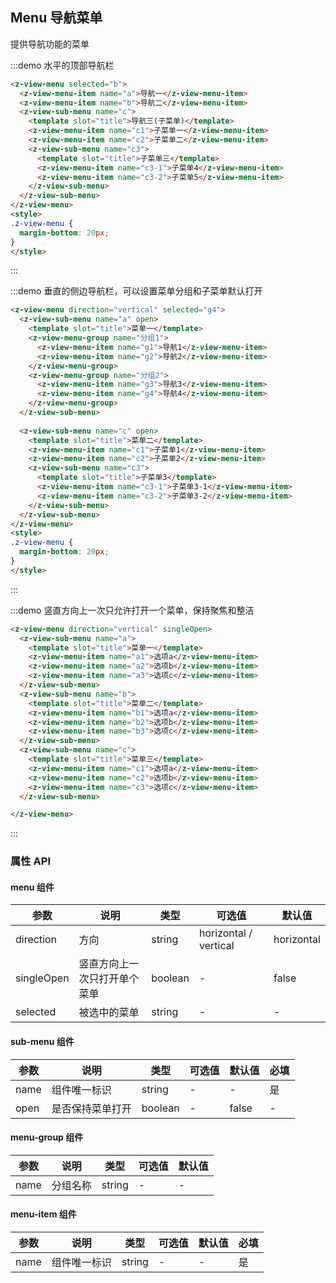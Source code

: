 ## Menu 导航菜单
提供导航功能的菜单

:::demo 水平的顶部导航栏
```html
<z-view-menu selected="b">
  <z-view-menu-item name="a">导航一</z-view-menu-item>
  <z-view-menu-item name="b">导航二</z-view-menu-item>
  <z-view-sub-menu name="c">
    <template slot="title">导航三(子菜单)</template>
    <z-view-menu-item name="c1">子菜单一</z-view-menu-item>
    <z-view-menu-item name="c2">子菜单二</z-view-menu-item>
    <z-view-sub-menu name="c3">
      <template slot="title">子菜单三</template>
      <z-view-menu-item name="c3-1">子菜单4</z-view-menu-item>
      <z-view-menu-item name="c3-2">子菜单5</z-view-menu-item>
    </z-view-sub-menu>
  </z-view-sub-menu>
</z-view-menu>
<style>
.z-view-menu {
  margin-bottom: 20px;
}
</style>
```
:::

:::demo 垂直的侧边导航栏，可以设置菜单分组和子菜单默认打开
```html
<z-view-menu direction="vertical" selected="g4">
  <z-view-sub-menu name="a" open>
    <template slot="title">菜单一</template>
    <z-view-menu-group name="分组1">
      <z-view-menu-item name="g1">导航1</z-view-menu-item>
      <z-view-menu-item name="g2">导航2</z-view-menu-item>
    </z-view-menu-group>
    <z-view-menu-group name="分组2">
      <z-view-menu-item name="g3">导航3</z-view-menu-item>
      <z-view-menu-item name="g4">导航4</z-view-menu-item>
    </z-view-menu-group>
  </z-view-sub-menu>
  
  <z-view-sub-menu name="c" open>
    <template slot="title">菜单二</template>
    <z-view-menu-item name="c1">子菜单1</z-view-menu-item>
    <z-view-menu-item name="c2">子菜单2</z-view-menu-item>
    <z-view-sub-menu name="c3">
      <template slot="title">子菜单3</template>
      <z-view-menu-item name="c3-1">子菜单3-1</z-view-menu-item>
      <z-view-menu-item name="c3-2">子菜单3-2</z-view-menu-item>
    </z-view-sub-menu>
  </z-view-sub-menu>
</z-view-menu>
<style>
.z-view-menu {
  margin-bottom: 20px;
}
</style>
```
:::

:::demo 竖直方向上一次只允许打开一个菜单，保持聚焦和整洁
```html
<z-view-menu direction="vertical" singleOpen>
  <z-view-sub-menu name="a">
    <template slot="title">菜单一</template>
    <z-view-menu-item name="a1">选项a</z-view-menu-item>
    <z-view-menu-item name="a2">选项b</z-view-menu-item>
    <z-view-menu-item name="a3">选项c</z-view-menu-item>
  </z-view-sub-menu>
  <z-view-sub-menu name="b">
    <template slot="title">菜单二</template>
    <z-view-menu-item name="b1">选项a</z-view-menu-item>
    <z-view-menu-item name="b2">选项b</z-view-menu-item>
    <z-view-menu-item name="b3">选项c</z-view-menu-item>
  </z-view-sub-menu>
  <z-view-sub-menu name="c">
    <template slot="title">菜单三</template>
    <z-view-menu-item name="c1">选项a</z-view-menu-item>
    <z-view-menu-item name="c2">选项b</z-view-menu-item>
    <z-view-menu-item name="c3">选项c</z-view-menu-item>
  </z-view-sub-menu>

</z-view-menu>
```
:::

### 属性 API
#### menu 组件

| 参数      | 说明    | 类型      | 可选值       | 默认值   |
|---------- |-------- |---------- |-------------  |-------- |
| direction     | 方向   | string    |   horizontal / vertical |     horizontal    |
| singleOpen | 竖直方向上一次只打开单个菜单   | boolean    |  - |     false    |
| selected | 被选中的菜单 | string | - | - |

#### sub-menu 组件
| 参数      | 说明    | 类型      | 可选值       | 默认值   | 必填 |
|---------- |-------- |---------- |-------------  |-------- | ------- |
| name     | 组件唯一标识   | string    |   - |     -    | 是 |
| open | 是否保持菜单打开 | boolean | - | false | -

#### menu-group 组件
| 参数      | 说明    | 类型      | 可选值       | 默认值   |
|---------- |-------- |---------- |-------------  |-------- |
| name     | 分组名称   | string    |   - |     -    |

#### menu-item 组件
| 参数      | 说明    | 类型      | 可选值       | 默认值   | 必填 |
|---------- |-------- |---------- |-------------  |-------- | ------- |
| name     | 组件唯一标识   | string    |   - |     -    | 是 |